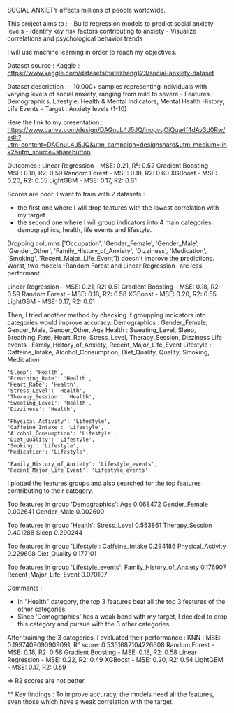 SOCIAL ANXIETY affects millions of people worldwide.


This project aims to :
    - Build regression models to predict social anxiety levels
    - Identify key risk factors contributing to anxiety
    - Visualize correlations and psychological behavior trends

I will use machine learning in order to reach my objectives.

Dataset source : Kaggle : https://www.kaggle.com/datasets/natezhang123/social-anxiety-dataset

Dataset description :
    - 10,000+ samples representing individuals with varying levels of social anxiety, ranging from mild to severe
    - Features : Demographics, Lifestyle, Health & Mental Indicators, Mental Health History, Life Events
    - Target : Anxiety levels (1-10)

Here the link to my presentation :
https://www.canva.com/design/DAGnuL4J5JQ/inopvqOiQga4f4dAv3d0Rw/edit?utm_content=DAGnuL4J5JQ&utm_campaign=designshare&utm_medium=link2&utm_source=sharebutton


Outcomes :
Linear Regression - MSE: 0.21, R²: 0.52
Gradient Boosting - MSE: 0.18, R2: 0.59
Random Forest - MSE: 0.18, R2: 0.60
XGBoost - MSE: 0.20, R2: 0.55
LightGBM - MSE: 0.17, R2: 0.61


Scores are poor. I want to train with 2 datasets : 
- the first one where I will drop features with the lowest correlation with my target
- the second one where I will group indicators into 4 main categories : demographics, health, life events and lifestyle.


Dropping columns ['Occupation', 'Gender_Female', 'Gender_Male', 'Gender_Other', 'Family_History_of_Anxiety', 'Dizziness', 'Medication', 'Smoking', 'Recent_Major_Life_Event']) doesn't improve the predictions. Worst, two models -Random Forest and Linear Regression- are less performant.

Linear Regression - MSE: 0.21, R2: 0.51
Gradient Boosting - MSE: 0.18, R2: 0.59
Random Forest - MSE: 0.18, R2: 0.58
XGBoost - MSE: 0.20, R2: 0.55
LightGBM - MSE: 0.17, R2: 0.61


Then, I tried another method by checking if groupping indicators into categories would improve accuracy:
Demographics : Gender_Female, Gender_Male, Gender_Other, Age
Health : Sweating_Level, Sleep, Breathing_Rate, Heart_Rate, Stress_Level, Therapy_Session, Dizziness
Life events : Family_History_of_Anxiety, Recent_Major_Life_Event
Lifestyle : Caffeine_Intake, Alcohol_Consumption, Diet_Quality, Quality, Smoking, Medication


    'Sleep': 'Health',
    'Breathing_Rate': 'Health',
    'Heart_Rate': 'Health',
    'Stress_Level': 'Health',
    'Therapy_Session': 'Health',
    'Sweating_Level': 'Health',
    'Dizziness': 'Health',

    'Physical_Activity': 'Lifestyle',
    'Caffeine_Intake': 'Lifestyle',
    'Alcohol_Consumption': 'Lifestyle',
    'Diet_Quality': 'Lifestyle',
    'Smoking': 'Lifestyle',
    'Medication': 'Lifestyle',

    'Family_History_of_Anxiety': 'Lifestyle_events',
    'Recent_Major_Life_Event': 'Lifestyle_events'

    
I plotted the features groups and also searched for the top features contributing to their category.

Top features in group 'Demographics':
Age              0.068472
Gender_Female    0.002641
Gender_Male      0.002600

Top features in group 'Health':
Stress_Level       0.553861
Therapy_Session    0.401288
Sleep              0.290244

Top features in group 'Lifestyle':
Caffeine_Intake      0.294186
Physical_Activity    0.229608
Diet_Quality         0.177101

Top features in group 'Lifestyle_events':
Family_History_of_Anxiety    0.176907
Recent_Major_Life_Event      0.070107

Comments :
- In "Health" category, the top 3 features beat all the top 3 features of the other categories.
- Since 'Demographics' has a weak bond with my target, I decided to drop this category and pursue with the 3 other categories.


After training the 3 categories, I evaluated their performance :
KNN : MSE: 0.1997409090909091, R² score: 0.5351682104226608
Random Forest - MSE: 0.18, R2: 0.58
Gradient Boosting - MSE: 0.18, R2: 0.58
Linear Regression - MSE: 0.22, R2: 0.49
XGBoost - MSE: 0.20, R2: 0.54
LightGBM - MSE: 0.17, R2: 0.59

=> R2 scores are not better. 


** Key findings :
To improve accuracy, the models need all the features, even those which have a weak correlation with the target.













